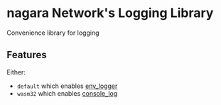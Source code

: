 # nagara Network's Logging Library

Convenience library for logging

## Features

Either:

- `default` which enables [env_logger](https://crates.io/crates/env_logger)
- `wasm32` which enables [console_log](https://crates.io/crates/console_log)
